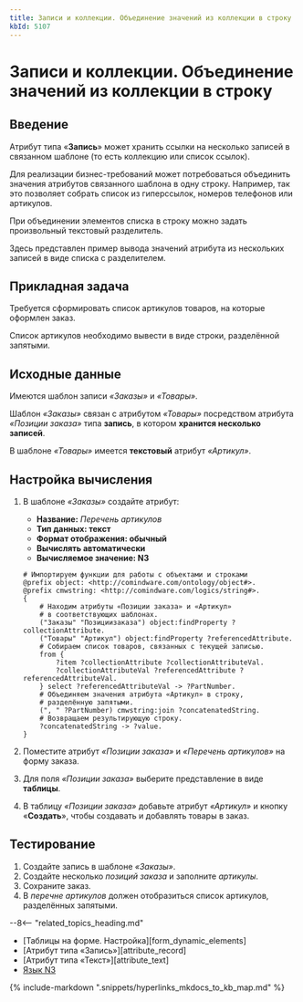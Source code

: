 ```yaml
---
title: Записи и коллекции. Объединение значений из коллекции в строку
kbId: 5107
---
```


# Записи и коллекции. Объединение значений из коллекции в строку

## Введение

Атрибут типа «**Запись**» может хранить ссылки на несколько записей в связанном шаблоне (то есть коллекцию или список ссылок).

Для реализации бизнес-требований может потребоваться объединить значения атрибутов связанного шаблона в одну строку. Например, так это позволяет собрать список из гиперссылок, номеров телефонов или артикулов.

При объединении элементов списка в строку можно задать произвольный текстовый разделитель.

Здесь представлен пример вывода значений атрибута из нескольких записей в виде списка с разделителем.

## Прикладная задача

Требуется сформировать список артикулов товаров, на которые оформлен заказ.

Список артикулов необходимо вывести в виде строки, разделённой запятыми.

## Исходные данные

Имеются шаблон записи *«Заказы»* и *«Товары»*.

Шаблон *«Заказы»* связан с атрибутом *«Товары»* посредством атрибута *«Позиции заказа»* типа **запись**, в котором **хранится несколько записей**.

В шаблоне *«Товары»* имеется **текстовый** атрибут *«Артикул»*.

## Настройка вычисления

1. В шаблоне *«Заказы»* создайте атрибут:

   - **Название:** *Перечень артикулов*
   - **Тип данных: текст**
   - **Формат отображения: обычный**
   - **Вычислять автоматически**
   - **Вычисляемое значение: N3**

   ```
   # Импортируем функции для работы с объектами и строками
   @prefix object: <http://comindware.com/ontology/object#>.
   @prefix cmwstring: <http://comindware.com/logics/string#>.
   {
       # Находим атрибуты «Позиции заказа» и «Артикул»
       # в соответствующих шаблонах.
       ("Заказы" "Позициизаказа") object:findProperty ?collectionAttribute.
       ("Товары" "Артикул") object:findProperty ?referencedAttribute.
       # Собираем список товаров, связанных с текущей записью.
       from {
           ?item ?collectionAttribute ?collectionAttributeVal.
           ?collectionAttributeVal ?referencedAttribute ?referencedAttributeVal.
       } select ?referencedAttributeVal -> ?PartNumber.
       # Объединяем значения атрибута «Артикул» в строку,
       # разделённую запятыми.
       (", " ?PartNumber) cmwstring:join ?concatenatedString.
       # Возвращаем результирующую строку.
       ?concatenatedString -> ?value.
   }

   ```
2. Поместите атрибут *«Позиции заказа»* и *«Перечень артикулов»* на форму заказа.
3. Для поля *«Позиции заказа»* выберите представление в виде **таблицы**.
4. В таблицу *«Позиции заказа»* добавьте атрибут *«Артикул»* и кнопку «**Создать**», чтобы создавать и добавлять товары в заказ.

## Тестирование

1. Создайте запись в шаблоне *«Заказы»*.
2. Создайте несколько *позиций заказа* и заполните *артикулы*.
3. Сохраните заказ.
4. В *перечне артикулов* должен отобразиться список артикулов, разделённых запятыми.

--8<-- "related_topics_heading.md"

- [Таблицы на форме. Настройка][form_dynamic_elements]
- [Атрибут типа «Запись»][attribute_record]
- [Атрибут типа «Текст»][attribute_text]
- [Язык N3](https://kb.comindware.ru/category.php?id=877)

{% include-markdown ".snippets/hyperlinks_mkdocs_to_kb_map.md" %}
